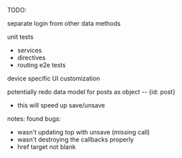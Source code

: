 TODO:

separate login from other data methods

unit tests
  - services
  - directives
  - routing
e2e tests

device specific UI customization

potentially redo data model for posts as object -- {id: post}
  - this will speed up save/unsave

notes:
found bugs:
- wasn't updating top with unsave (missing call)
- wasn't destroying the callbacks properly
- href target not blank
